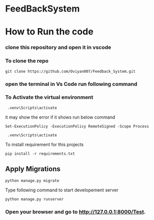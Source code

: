 # FeedBackSystem
# How to Run the code 
### clone this repository and open it in vscode 
### To clone the repo 
```
git clone https://github.com/Oviyan007/Feedback_System.git
```
### open the terminal in Vs Code run following command
### To Activate the virtual environment
```
 .venv\Scripts\activate 
```
it may show the error if it shows run below command 
```
Set-ExecutionPolicy -ExecutionPolicy RemoteSigned -Scope Process

 .venv\Scripts\activate
```

To install requirement for this projects 
```
pip install -r requirements.txt

```
## Apply Migrations 
```
python manage.py migrate

```

Type following command to start developement server 

```
python manage.py runserver

```

### Open your browser and go to http://127.0.0.1:8000/Test.


